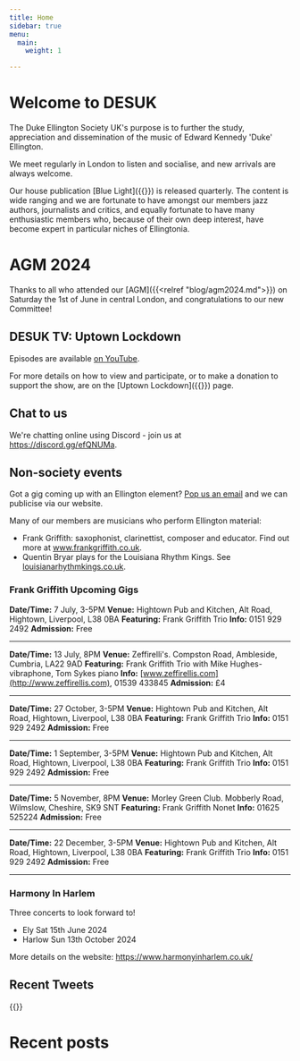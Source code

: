 ```yaml
---
title: Home
sidebar: true
menu:
  main:
    weight: 1

---
```

# Welcome to DESUK

The Duke Ellington Society UK's purpose is to further the study, appreciation and dissemination of the music of Edward Kennedy 'Duke' Ellington.

We meet regularly in London to listen and socialise, and new arrivals are always welcome.

Our house publication [Blue Light]({{<relref blue_light>}}) is released quarterly. The content is wide ranging and we are fortunate to have amongst our members jazz authors, journalists and critics, and equally fortunate to have many enthusiastic members who, because of their own deep interest, have become expert in particular niches of Ellingtonia.

# AGM 2024

Thanks to all who attended our [AGM]({{<relref "blog/agm2024.md">}}) on Saturday the 1st of June in central London, and congratulations to our new Committee!

## DESUK TV: Uptown Lockdown

Episodes are available [on YouTube](https://www.youtube.com/channel/UCq3QqJgdSJwk4nlmnnaH42Q/).

For more details on how to view and participate, or to make a donation to support the show, are on the [Uptown Lockdown]({{<relref uptown_lockdown>}}) page.

## Chat to us

We're chatting online using Discord - join us at https://discord.gg/efQNUMa.

## Non-society events

Got a gig coming up with an Ellington element? <a href="mailto:desuk@dukeellington.org.uk">Pop us an email</a> and we can publicise via our website.

Many of our members are musicians who perform Ellington material:
* Frank Griffith: saxophonist, clarinettist, composer and educator. Find out more at www.frankgriffith.co.uk.
* Quentin Bryar plays for the Louisiana Rhythm Kings. See [louisianarhythmkings.co.uk](http://louisianarhythmkings.co.uk/). <!-- https broken for this site -->

### Frank Griffith Upcoming Gigs


**Date/Time:** 7 July, 3-5PM
**Venue:** Hightown Pub and Kitchen, Alt Road, Hightown, Liverpool, L38 0BA
**Featuring:** Frank Griffith Trio
**Info:** 0151 929 2492
**Admission:** Free

---

**Date/Time:** 13 July, 8PM
**Venue:** Zeffirelli's. Compston Road, Ambleside, Cumbria, LA22 9AD
**Featuring:** Frank Griffith Trio with Mike Hughes- vibraphone, Tom Sykes piano
**Info:** [www.zeffirellis.com](http://www.zeffirellis.com), 01539 433845
**Admission:** £4

---

**Date/Time:** 27 October, 3-5PM
**Venue:** Hightown Pub and Kitchen, Alt Road, Hightown, Liverpool, L38 0BA
**Featuring:** Frank Griffith Trio
**Info:** 0151 929 2492
**Admission:** Free

---

**Date/Time:** 1 September, 3-5PM
**Venue:** Hightown Pub and Kitchen, Alt Road, Hightown, Liverpool, L38 0BA
**Featuring:** Frank Griffith Trio
**Info:** 0151 929 2492
**Admission:** Free

---

**Date/Time:** 5 November, 8PM
**Venue:** Morley Green Club. Mobberly Road, Wilmslow, Cheshire, SK9 SNT
**Featuring:** Frank Griffith Nonet
**Info:** 01625 525224
**Admission:** Free

---

**Date/Time:** 22 December, 3-5PM
**Venue:** Hightown Pub and Kitchen, Alt Road, Hightown, Liverpool, L38 0BA
**Featuring:** Frank Griffith Trio
**Info:** 0151 929 2492
**Admission:** Free

---

### Harmony In Harlem

Three concerts to look forward to!
* Ely Sat 15th June 2024
* Harlow Sun 13th October 2024

More details on the website: https://www.harmonyinharlem.co.uk/


## Recent Tweets

{{<tweets tweet-limit="2">}}

# Recent posts

